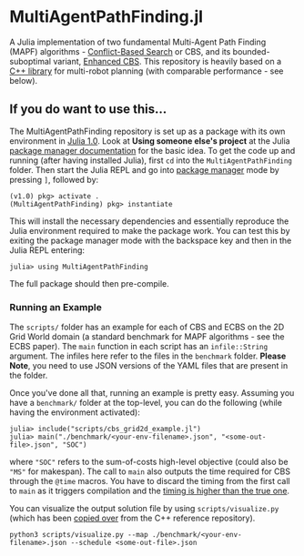 # MultiAgentPathFinding.jl

A Julia implementation of two fundamental Multi-Agent Path Finding (MAPF) algorithms -
[Conflict-Based Search](https://www.sciencedirect.com/science/article/pii/S0004370214001386) or CBS,
and its bounded-suboptimal variant, [Enhanced CBS](https://www.aaai.org/ocs/index.php/SOCS/SOCS14/paper/view/8911).
This repository is heavily based on a [C++ library](https://github.com/whoenig/libMultiRobotPlanning) for multi-robot planning
(with comparable performance - see below).


## If you do want to use this...
The MultiAgentPathFinding repository is set up as a package with its own environment in [Julia 1.0](https://julialang.org/downloads/). Look at **Using someone else's project** at the Julia [package manager documentation](https://julialang.github.io/Pkg.jl/v1/environments/#Using-someone-else's-project-1) for the basic idea. To get the code up and running (after having installed Julia), first `cd` into the `MultiAgentPathFinding` folder.
Then start the Julia REPL and go into [package manager](https://julialang.github.io/Pkg.jl/v1/getting-started/) mode by pressing `]`, followed by:
```shell
(v1.0) pkg> activate .
(MultiAgentPathFinding) pkg> instantiate
```
This will install the necessary dependencies and essentially reproduce the Julia environment required to make the package work. You can test this by exiting the package manager mode with the backspace key and then in the Julia REPL entering:
```shell
julia> using MultiAgentPathFinding
```
The full package should then pre-compile.

### Running an Example
The `scripts/` folder has an example for each of CBS and ECBS on the 2D Grid World domain (a standard benchmark for MAPF algorithms - see the ECBS paper).
The `main` function in each script has an `infile::String` argument.
The infiles here refer to the files in the `benchmark` folder.
**Please Note**, you need to use JSON versions of the YAML files that are present in the folder. 

Once you've done all that, running an example is pretty easy. Assuming you have a `benchmark/` folder at the top-level, you can do the following (while having the environment activated):
```shell
julia> include("scripts/cbs_grid2d_example.jl")
julia> main("./benchmark/<your-env-filename>.json", "<some-out-file>.json", "SOC")
```
where `"SOC"` refers to the sum-of-costs high-level objective (could also be `"MS"` for makespan).
The call to `main` also outputs the time required for CBS through the `@time` macros. You have to discard the timing from the first call to `main` as it triggers compilation and the [timing is higher than the true one](https://docs.julialang.org/en/v1/manual/performance-tips/index.html#Measure-performance-with-[@time](@ref)-and-pay-attention-to-memory-allocation-1).

You can visualize the output solution file by using `scripts/visualize.py` (which has been [copied over](https://github.com/whoenig/libMultiRobotPlanning/blob/master/example/visualize.py) from the C++ reference repository).


```shell
python3 scripts/visualize.py --map ./benchmark/<your-env-filename>.json --schedule <some-out-file>.json
```
